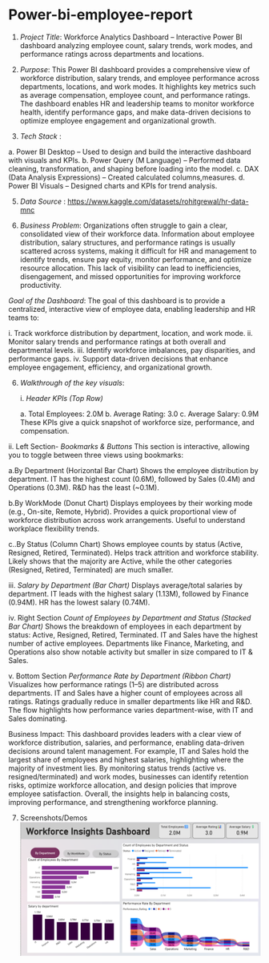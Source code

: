 # Power-bi-employee-report
1. *Project Title*:
   Workforce Analytics Dashboard – Interactive Power BI dashboard analyzing employee count, salary trends, work modes, and performance ratings across departments and locations.

2. *Purpose*: This Power BI dashboard provides a comprehensive view of workforce distribution, salary trends, and employee performance across departments, locations, and work modes. It highlights key metrics such as average compensation, employee count, and performance ratings. The dashboard enables HR and leadership teams to monitor workforce health, identify performance gaps, and make data-driven decisions to optimize employee engagement and organizational growth.
   
3. *Tech Stack* :
   
a. Power BI Desktop – Used to design and build the interactive dashboard with visuals and KPIs.
b. Power Query (M Language) – Performed data cleaning, transformation, and shaping before loading into the model.
c. DAX (Data Analysis Expressions) – Created calculated columns,measures.
d. Power BI Visuals – Designed charts and KPIs for trend analysis.

5. *Data Source* :
   https://www.kaggle.com/datasets/rohitgrewal/hr-data-mnc

6. *Business Problem*:
Organizations often struggle to gain a clear, consolidated view of their workforce data. Information about employee distribution, salary structures, and performance ratings is usually scattered across systems, making it difficult for HR and management to identify trends, ensure pay equity, monitor performance, and optimize resource allocation. This lack of visibility can lead to inefficiencies, disengagement, and missed opportunities for improving workforce productivity.

*Goal of the Dashboard*:
The goal of this dashboard is to provide a centralized, interactive view of employee data, enabling leadership and HR teams to:

i. Track workforce distribution by department, location, and work mode.
ii. Monitor salary trends and performance ratings at both overall and departmental levels.
iii. Identify workforce imbalances, pay disparities, and performance gaps.
iv. Support data-driven decisions that enhance employee engagement, efficiency, and organizational growth.

6. *Walkthrough of the key visuals*:
   
   i. *Header KPIs (Top Row)*
   
    a. Total Employees: 2.0M
    b. Average Rating: 3.0
    c. Average Salary: 0.9M
These KPIs give a quick snapshot of workforce size, performance, and compensation.

  ii. Left Section- *Bookmarks & Buttons*
 This section is interactive, allowing you to toggle between three views using bookmarks:

a.By Department (Horizontal Bar Chart)
Shows the employee distribution by department.
IT has the highest count (0.6M), followed by Sales (0.4M) and Operations (0.3M).
R&D has the least (~0.1M).

b.By WorkMode (Donut Chart)
Displays employees by their working mode (e.g., On-site, Remote, Hybrid).
Provides a quick proportional view of workforce distribution across work arrangements.
Useful to understand workplace flexibility trends.

c..By Status (Column Chart)
Shows employee counts by status (Active, Resigned, Retired, Terminated).
Helps track attrition and workforce stability.
Likely shows that the majority are Active, while the other categories (Resigned, Retired, Terminated) are much smaller.

 iii. *Salary by Department (Bar Chart)*
Displays average/total salaries by department.
IT leads with the highest salary (1.13M), followed by Finance (0.94M).
HR has the lowest salary (0.74M).

iv. Right Section
*Count of Employees by Department and Status (Stacked Bar Chart)*
Shows the breakdown of employees in each department by status: Active, Resigned, Retired, Terminated.
IT and Sales have the highest number of active employees.
Departments like Finance, Marketing, and Operations also show notable activity but smaller in size compared to IT & Sales.

v. Bottom Section
*Performance Rate by Department (Ribbon Chart)*
Visualizes how performance ratings (1–5) are distributed across departments.
IT and Sales have a higher count of employees across all ratings.
Ratings gradually reduce in smaller departments like HR and R&D.
The flow highlights how performance varies department-wise, with IT and Sales dominating.

Business Impact: This dashboard provides leaders with a clear view of workforce distribution, salaries, and performance, enabling data-driven decisions around talent management. For example, IT and Sales hold the largest share of employees and highest salaries, highlighting where the majority of investment lies. By monitoring status trends (active vs. resigned/terminated) and work modes, businesses can identify retention risks, optimize workforce allocation, and design policies that improve employee satisfaction. Overall, the insights help in balancing costs, improving performance, and strengthening workforce planning.

7. Screenshots/Demos
   ![Dashboard preview](https://github.com/anushagc04-pbi/Power-bi-employee-report/blob/main/Snapshot%20Of%20The%20Employee%20Report.png)

